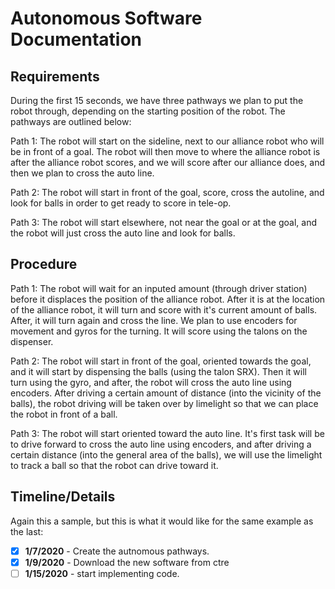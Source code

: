 # Autonomous Software Documentation

## Requirements

During the first 15 seconds, we have three pathways we plan to put the robot through, depending on the starting position of the robot. The pathways are outlined below:

Path 1: The robot will start on the sideline, next to our alliance robot who will be in front of a goal. The robot will then move to where the alliance robot is after the alliance robot scores, and we will score after our alliance does, and then we plan to cross the auto line.

Path 2: The robot will start in front of the goal, score, cross the autoline, and look for balls in order to get ready to score in tele-op.

Path 3: The robot will start elsewhere, not near the goal or at the goal, and the robot will just cross the auto line and look for balls.

## Procedure

Path 1: The robot will wait for an inputed amount (through driver station) before it displaces the position of the alliance robot. After it is at the location of the alliance robot, it will turn and score with it's current amount of balls. After, it will turn again and cross the line. We plan to use encoders for movement and gyros for the turning. It will score using the talons on the dispenser.

Path 2: The robot will start in front of the goal, oriented towards the goal, and it will start by dispensing the balls (using the talon SRX). Then it will turn using the gyro, and after, the robot will cross the auto line using encoders. After driving a certain amount of distance (into the vicinity of the balls), the robot driving will be taken over by limelight so that we can place the robot in front of a ball.

Path 3: The robot will start oriented toward the auto line. It's first task will be to drive forward to cross the auto line using encoders, and after driving a certain distance (into the general area of the balls), we will use the limelight to track a ball so that the robot can drive toward it.
## Timeline/Details

Again this a sample, but this is what it would like for the same example as the last:

- [x] **1/7/2020** - Create the autnomous pathways.
- [x] **1/9/2020** - Download the new software from ctre
- [ ] **1/15/2020** - start implementing code.
